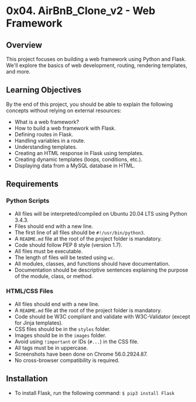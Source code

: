 # 0x04. AirBnB_Clone_v2 - Web Framework

## Overview
This project focuses on building a web framework using Python and Flask. We'll explore the basics of web development, routing, rendering templates, and more.

## Learning Objectives
By the end of this project, you should be able to explain the following concepts without relying on external resources:
- What is a web framework?
- How to build a web framework with Flask.
- Defining routes in Flask.
- Handling variables in a route.
- Understanding templates.
- Creating an HTML response in Flask using templates.
- Creating dynamic templates (loops, conditions, etc.).
- Displaying data from a MySQL database in HTML.

## Requirements
### Python Scripts
- All files will be interpreted/compiled on Ubuntu 20.04 LTS using Python 3.4.3.
- Files should end with a new line.
- The first line of all files should be `#!/usr/bin/python3`.
- A `README.md` file at the root of the project folder is mandatory.
- Code should follow PEP 8 style (version 1.7).
- All files must be executable.
- The length of files will be tested using `wc`.
- All modules, classes, and functions should have documentation.
- Documentation should be descriptive sentences explaining the purpose of the module, class, or method.

### HTML/CSS Files
- All files should end with a new line.
- A `README.md` file at the root of the project folder is mandatory.
- Code should be W3C compliant and validate with W3C-Validator (except for Jinja templates).
- CSS files should be in the `styles` folder.
- Images should be in the `images` folder.
- Avoid using `!important` or IDs (`#...`) in the CSS file.
- All tags must be in uppercase.
- Screenshots have been done on Chrome 56.0.2924.87.
- No cross-browser compatibility is required.

## Installation
- To install Flask, run the following command:
`$ pip3 install Flask`
